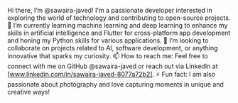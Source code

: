  Hi there, I’m @sawaira-javed!
I'm a passionate developer interested in exploring the world of technology and contributing to open-source projects.
🌱 I’m currently learning machine learning and deep learning to enhance my skills in artificial intelligence and Flutter for cross-platform app development and honing my Python skills for various applications.
💞️ I’m looking to collaborate on projects related to AI, software development, or anything innovative that sparks my curiosity.
📫 How to reach me: Feel free to connect with me on GitHub @sawaira-javed or reach out via LinkedIn at [www.linkedin.com/in/sawaira-javed-8077a72b2].
⚡ Fun fact: I am also passionate about photography and love capturing moments in unique and creative ways!
<!---
sawaira-javed/sawaira-javed is a ✨ special ✨ repository because its `README.md` (this file) appears on your GitHub profile.
You can click the Preview link to take a look at your changes.
--->
